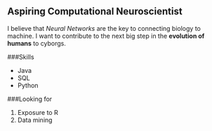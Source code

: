 ## Aspiring Computational Neuroscientist 
I believe that _Neural Networks_ are the key to connecting biology to machine. I want to contribute to the next big step in the **evolution of humans** to cyborgs.

###Skills
- Java
- SQL
- Python

###Looking for
1. Exposure to R
2. Data mining


